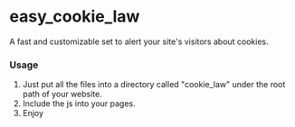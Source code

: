 # easy_cookie_law
A fast and customizable set to alert your site's visitors about cookies.

### Usage
1. Just put all the files into a directory called "cookie_law" under the root path of your website.
2. Include the js into your pages.
3. Enjoy
